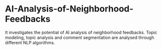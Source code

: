 # AI-Analysis-of-Neighborhood-Feedbacks
It investigates the potential of AI analysis of neighborhood feedbacks. Topic modeling, topic analysis and comment segmentation are analysed through different NLP algorithms.
